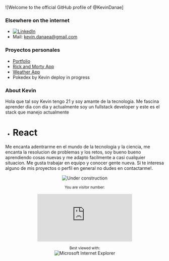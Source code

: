 ![Welcome to the official GitHub profile of @KevinDanae]

### Elsewhere on the internet
- [![LinkedIn](https://user-images.githubusercontent.com/282759/84680162-4161a300-af00-11ea-912c-8f32e5cc1676.png)](https://www.linkedin.com/in/kevin-danae/)
- Mail: kevin.danaea@gmail.com

### Proyectos personales
- <a href="https://kevinaguilera.tech">Portfolio</a>
- <a href="https://nervous-wozniak-7cc5d3.netlify.app/">Rick and Morty App</a>
- <a href="https://loving-bhaskara-6cca62.netlify.app/">Weather App </a>
- <a>Pokedex by Kevin deploy in progress </a>

### About Kevin

Hola que tal soy Kevin tengo 21 y soy amante de la tecnologia. Me fascina aprender dia con dia y actualmente soy un fullstack developer y este es el stack que manejo actualmente
- <h1> React </h1>

Me encanta adentrarme en el mundo de la tecnologia y la ciencia, me encanta la resolucion de problemas y los retos, soy bueno bueno aprendiendo cosas nuevas y me adapto facilmente a casi cualquier situacion. Me gusta trabajar en equipo y conocer gente nueva.
Si te interesa alguno de mis proyectos o perfil en general no dudes en contactarme!.

<div align="center">

![Under construction](https://user-images.githubusercontent.com/282759/84681715-8c7cb580-af02-11ea-85a4-05d069c72121.gif)

</div>
<div align="center">
  
<sup>You are visitor number:</sup>

![Hit counter](https://smallcounter.com/count.php?c_style=14&id=1626708761)

</div>
<div align="center">

<sup>Best viewed with:</sup><br />![Microsoft Internet Explorer](https://user-images.githubusercontent.com/282759/84683523-52f97980-af05-11ea-9da0-639e1c368536.gif)

</div>
